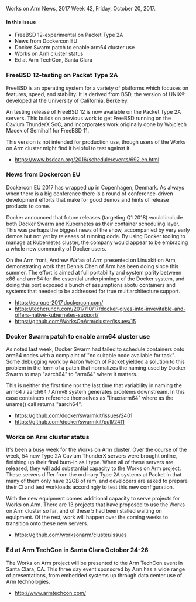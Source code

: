 Works on Arm News, 2017 Week 42, Friday, October 20, 2017.

#### In this issue

* FreeBSD 12-experimental on Packet Type 2A
* News from Dockercon EU
* Docker Swarm patch to enable arm64 cluster use
* Works on Arm cluster status
* Ed at Arm TechCon, Santa Clara

### FreeBSD 12-testing on Packet Type 2A

FreeBSD is an operating system for a variety of platforms which
focuses on features, speed, and stability. It is derived from BSD,
the version of UNIX® developed at the University of California,
Berkeley.

An testing release of FreeBSD 12 is now available on the Packet
Type 2A servers. This builds on previous work to get FreeBSD running
on the Cavium ThunderX SoC, and incorporates work originally done
by Wojciech Macek of Semihalf for FreeBSD 11.  

This version is not intended for production use, though users
of the Works on Arm cluster might find it helpful to test against
it. 

* https://www.bsdcan.org/2016/schedule/events/692.en.html

### News from Dockercon EU

Dockercon EU 2017 has wrapped up in Copenhagen, Denmark. As
always when there is a big conference there is a round of
conference-driven development efforts that make for good demos
and hints of release products to come.

Docker announced that future releases (targeting Q1 2018) would
include both Docker Swarm and Kubernetes as their container
scheduling layer. This was perhaps the biggest news of the show,
accompanied by very early demos but not yet by releases of running
code. By using Docker tooling to manage at Kubernetes cluster,
the company would appear to be embracing a whole new community
of Docker users.

On the Arm front, Andrew Wafaa of Arm presented on Linuxkit on Arm,
demonstrating work that Dennis Chen of Arm has been doing since
this summer. The effort is aimed at full portability and system
parity between x86 and arm64 for the essential underpinnings of
the Docker system, and doing this port exposed a bunch of assumptions
abotu containers and systems that needed to be addressed for 
true multiarchitecture support.

* https://europe-2017.dockercon.com/
* https://techcrunch.com/2017/10/17/docker-gives-into-invevitable-and-offers-native-kubernetes-support/
* https://github.com/WorksOnArm/cluster/issues/15

### Docker Swarm patch to enable arm64 cluster use

As noted last week, Docker Swarm had failed to schedule
containers onto arm64 nodes with a complaint of 
"no suitable node available for task". Some debugging
work by Aaron Welch of Packet yielded a solution to
this problem in the form of a patch that normalizes
the naming used by Docker Swarm to map "aarch64" to "arm64"
where it matters.

This is neither the first time nor the last time that
variability in naming the arm64 / aarch64 / Armv8 system
generates problems downstream. In this case containers
reference themselves as "linux/arm64" where as the uname()
call returns "aarch64".

* https://github.com/docker/swarmkit/issues/2401
* https://github.com/docker/swarmkit/pull/2411

### Works on Arm cluster status

It's been a busy week for the Works on Arm cluster. Over
the course of the week, 54 new Type 2A Cavium ThunderX 
servers were brought online, finishing up their final 
burn-in as I type. When all of these servers are released,
they will add substantial capacity to the Works on Arm
project. These servers differ from the ordinary Type 2A
systems at Packet in that many of them only have 32GB of
ram, and developers are asked to prepare their CI and
test workloads accordingly to test this new configuration.

With the new equipment comes additional capacity to serve
projects for Works on Arm. There are 13 projects that have
proposed to use the Works on Arm cluster so far, and of these
5 had been stalled waiting on equipment. Of the rest, work
will happen over the coming weeks to transition onto these
new servers.

* https://github.com/worksonarm/cluster/issues

### Ed at Arm TechCon in Santa Clara October 24-26

The Works on Arm project will be presented to the Arm TechCon
event in Santa Clara, CA. This three day event sponsored by
Arm has a wide range of presentations, from embedded systems
up through data center use of Arm technologies.

* http://www.armtechcon.com/
